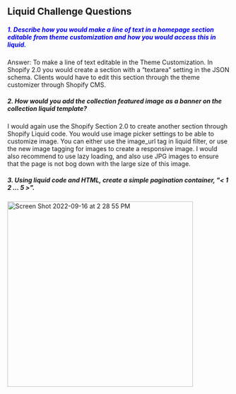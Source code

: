 
<h2>Liquid Challenge Questions</h2>


<h5 style="color:blue"> 1. Describe how you would make a line of text in a homepage section editable from theme customization and how you would access this in liquid.
</h5>
<p>Answer: To make a line of text editable in the Theme Customization.  In Shopify 2.0 you would create a section with a “textarea” setting in the JSON schema.  Clients would have to edit this section through the theme customizer through Shopify CMS.</p>

<h5>
  2. How would you add the collection featured image as a banner on the collection liquid template?
</h5>
<p> I would again use the Shopify Section 2.0 to create another section through Shopify Liquid code.  You would use image picker settings to be able to customize image.  You can either use the image_url tag in liquid filter, or use the new image tagging for images to create a responsive image.  I would also recommend to use lazy loading, and also use JPG images to ensure that the page is not bog down with the large size of this image.</p>

<h5>
  3. Using liquid code and HTML, create a simple pagination container, "< 1 2 ... 5 >".
</h5>
<p> <img width="420" alt="Screen Shot 2022-09-16 at 2 28 55 PM" src="https://user-images.githubusercontent.com/50802550/190638856-658a69e1-e5de-4064-b438-92e086b41bd9.png">
</p>
